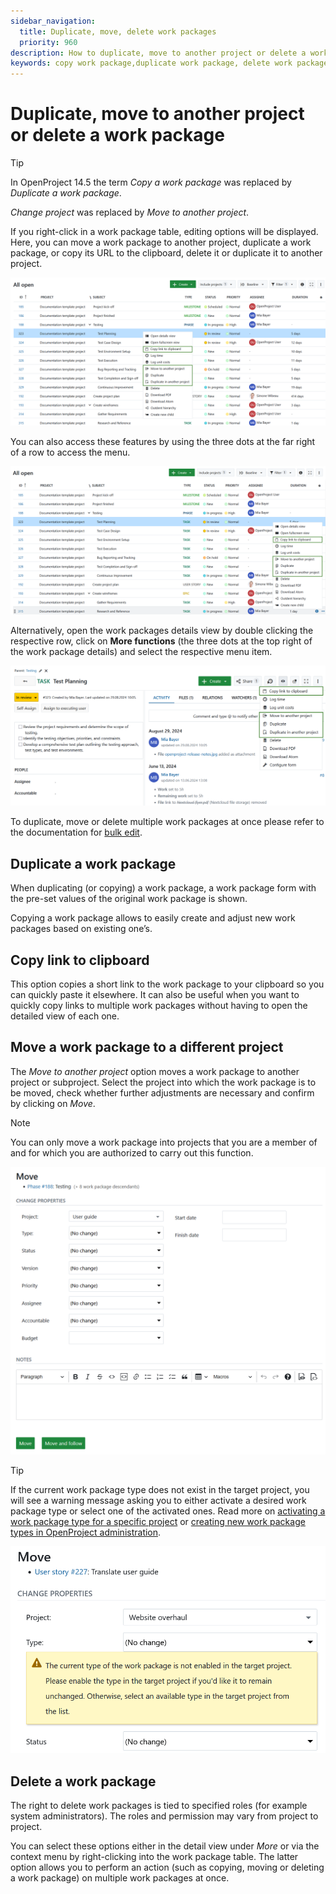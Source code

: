 ```yaml
---
sidebar_navigation:
  title: Duplicate, move, delete work packages
  priority: 960
description: How to duplicate, move to another project or delete a work package.
keywords: copy work package,duplicate work package, delete work package, move work package
---
```


# Duplicate, move to another project or delete a work package

> [!TIP] 
>
> In OpenProject 14.5 the term *Copy a work package* was replaced by *Duplicate a work package*.
>
> *Change project* was replaced by *Move to another project*.

If you right-click in a work package table, editing options will be displayed. Here, you can move a work package to another project, duplicate a work package, or copy its URL to the clipboard, delete it or duplicate it to another project.

![Work package editing options in a work package table view in OpenProject](openproject_user_guide_copy_move_delete_wptableview.png)

You can also access these features by using the three dots at the far right of a row to access the menu.

![OpenProject copy move delete work package](openproject_user_guide_copy_move_delete_threedotsmenu.png)

Alternatively, open the work packages details view by double clicking the respective row, click on **More functions** (the three dots at the top right of the work package details) and select the respective menu item.

![User guide copy change project delete](openproject_user_guide_copy_move_delete_detailed_view.png)

To duplicate, move or delete multiple work packages at once please refer to the documentation for [bulk edit](../edit-work-package/#bulk-edit-work-packages).

## Duplicate a work package

When duplicating (or copying) a work package, a work package form with the pre-set values of the original work package is shown.

Copying a work package allows to easily create and adjust new work packages based on existing one’s.

## Copy link to clipboard

This option copies a short link to the work package to your clipboard  so you can quickly paste it elsewhere. It can also be useful when you  want to quickly copy links to multiple work packages without having to  open the detailed view of each one.

## Move a work package to a different project

The *Move to another project* option moves a work package to another project or subproject. Select the project into which the work package is to be moved, check whether further adjustments are necessary and confirm by clicking on *Move*.

> [!NOTE]
> You can only move a work package into projects that you are a member of and for which you are authorized to carry out this function.

![change project of work package](change-project-of-work-package.png)

> [!TIP]
> If the current work package type does not exist in the target project, you will see a warning message asking you to either activate a desired work package type or select one of the activated ones. Read more on [activating a work package type for a specific project](../../projects/project-settings/work-package-types/) or [creating new work package types in OpenProject administration](../../../system-admin-guide/manage-work-packages/work-package-types/).

![Move work package to a different project in OpenProject](openproject_user_guide_copy_move_delete_warning_message_missing_wp_type.png)

## Delete a work package

The right to delete work packages is tied to specified roles (for example system administrators). The roles and permission may vary from project to project.

You can select these options either in the detail view under *More* or via the context menu by right-clicking into the work package table. The latter option allows you to perform an action (such as copying, moving or deleting a work package) on multiple work packages at once.
